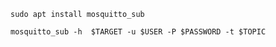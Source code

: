 ```
sudo apt install mosquitto_sub
```
```
mosquitto_sub -h  $TARGET -u $USER -P $PASSWORD -t $TOPIC
```
